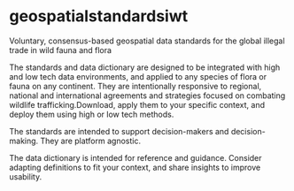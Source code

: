 # geospatialstandardsiwt
Voluntary, consensus-based geospatial data standards for the global illegal trade in wild fauna and flora
	
The standards and data dictionary are designed to be integrated with high and low tech data environments, and applied to any species of flora or fauna on any continent. They are intentionally responsive to regional, national and international agreements and strategies focused on combating wildlife trafficking.Download, apply them to your specific context, and deploy them using high or low tech methods.

The  standards are intended to support decision-makers and decision-making. They are platform agnostic.

The data dictionary is intended for reference and guidance. Consider adapting definitions to fit your context, and share insights to improve usability.
